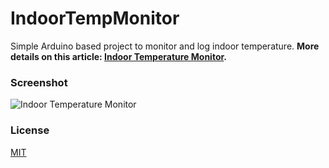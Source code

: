 # IndoorTempMonitor

Simple Arduino based project to monitor and log indoor temperature. **More details on this article: [Indoor Temperature Monitor](https://heiswayi.github.io/2016/indoor-temperature-monitor).**

### Screenshot

![Indoor Temperature Monitor](http://i.imgur.com/8CPtSVg.png)

### License

[MIT](LICENSE.md)
